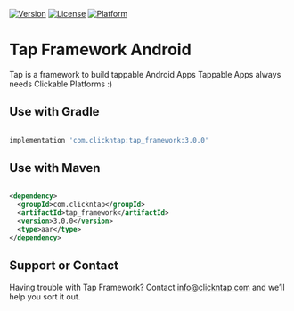 [![Version](https://api.clickntap.com/3.0.0/Tap%20Framework%20Android.svg)](https://search.maven.org/artifact/com.clickntap/tap_framework/)
[![License](https://api.clickntap.com/MIT/License.svg)](https://search.maven.org/artifact/com.clickntap/tap_framework/)
[![Platform](https://api.clickntap.com/Google%20Android/Platform.svg)](https://search.maven.org/artifact/com.clickntap/tap_framework/)

# Tap Framework Android

Tap is a framework to build tappable Android Apps
Tappable Apps always needs Clickable Platforms :)

## Use with Gradle
```gradle

implementation 'com.clickntap:tap_framework:3.0.0'

```

## Use with Maven
```xml

<dependency>
  <groupId>com.clickntap</groupId>
  <artifactId>tap_framework</artifactId>
  <version>3.0.0</version>
  <type>aar</type>
</dependency>

```

## Support or Contact
Having trouble with Tap Framework? Contact info@clickntap.com and we’ll help you sort it out.
